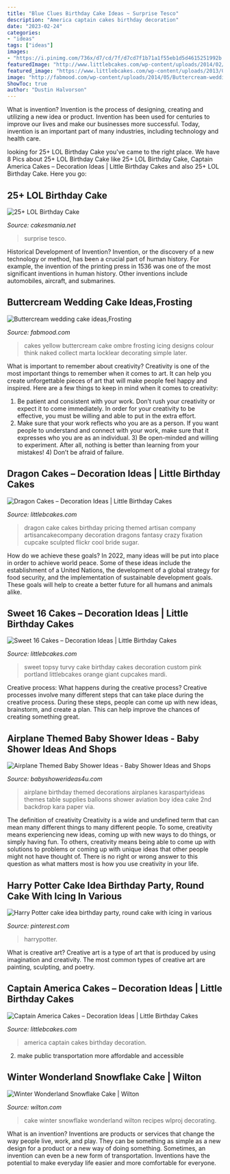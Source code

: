 ```yaml
---
title: "Blue Clues Birthday Cake Ideas ~ Surprise Tesco"
description: "America captain cakes birthday decoration"
date: "2023-02-24"
categories:
- "ideas"
tags: ["ideas"]
images:
- "https://i.pinimg.com/736x/d7/cd/7f/d7cd7f1b71a1f55eb1d5d4615251992b.jpg"
featuredImage: "http://www.littlebcakes.com/wp-content/uploads/2014/02/Sweet-16-Birthday-Cake.jpg"
featured_image: "https://www.littlebcakes.com/wp-content/uploads/2013/08/Dragon-Cake-Ideas-768x1024.jpg"
image: "http://fabmood.com/wp-content/uploads/2014/05/Buttercream-wedding-cake8.jpg"
ShowToc: true
author: "Dustin Halvorson"
---
```



What is invention?
Invention is the process of designing, creating and utilizing a new idea or product. Invention has been used for centuries to improve our lives and make our businesses more successful. Today, invention is an important part of many industries, including technology and health care.

	

		
looking for 25+ LOL Birthday Cake you've came to the right place. We have 8 Pics about 25+ LOL Birthday Cake like 25+ LOL Birthday Cake, Captain America Cakes – Decoration Ideas | Little Birthday Cakes and also 25+ LOL Birthday Cake. Here you go:
		
    
## 25+ LOL Birthday Cake

<img loading=lazy src="https://cakesmania.net/wp-content/uploads/lol-birthday-cake-3-scaled.jpg" onerror="this.onerror=null;this.src='https://tse1.mm.bing.net/th?id=OIP.C0kWpMdbeQH3cCCIZq-YswHaJ4&amp;pid=15.1';" alt="25+ LOL Birthday Cake">

_Source: cakesmania.net_

>surprise tesco. 

	

Historical Development of Invention?
Invention, or the discovery of a new technology or method, has been a crucial part of human history. For example, the invention of the printing press in 1536 was one of the most significant inventions in human history. Other inventions include automobiles, aircraft, and submarines.

    
## Buttercream Wedding Cake Ideas,Frosting

<img loading=lazy src="http://fabmood.com/wp-content/uploads/2014/05/Buttercream-wedding-cake8.jpg" onerror="this.onerror=null;this.src='https://tse2.mm.bing.net/th?id=OIP.qPy-plt6y7uCerYM9Vvz8gHaJ4&amp;pid=15.1';" alt="Buttercream wedding cake ideas,Frosting">

_Source: fabmood.com_

>cakes yellow buttercream cake ombre frosting icing designs colour think naked collect marta locklear decorating simple later. 

	

What is important to remember about creativity?
Creativity is one of the most important things to remember when it comes to art. It can help you create unforgettable pieces of art that will make people feel happy and inspired. Here are a few things to keep in mind when it comes to creativity: 
1) Be patient and consistent with your work. Don’t rush your creativity or expect it to come immediately. In order for your creativity to be effective, you must be willing and able to put in the extra effort. 
2) Make sure that your work reflects who you are as a person. If you want people to understand and connect with your work, make sure that it expresses who you are as an individual. 3) Be open-minded and willing to experiment. After all, nothing is better than learning from your mistakes! 4) Don’t be afraid of failure.

    
## Dragon Cakes – Decoration Ideas | Little Birthday Cakes

<img loading=lazy src="https://www.littlebcakes.com/wp-content/uploads/2013/08/Dragon-Cake-Ideas-768x1024.jpg" onerror="this.onerror=null;this.src='https://tse1.mm.bing.net/th?id=OIP.6EzWnMsvQmK5Ole4vHvxHAHaJ4&amp;pid=15.1';" alt="Dragon Cakes – Decoration Ideas | Little Birthday Cakes">

_Source: littlebcakes.com_

>dragon cake cakes birthday pricing themed artisan company artisancakecompany decoration dragons fantasy crazy fixation cupcake sculpted flickr cool bride sugar. 

	

How do we achieve these goals?
In 2022, many ideas will be put into place in order to achieve world peace. Some of these ideas include the establishment of a United Nations, the development of a global strategy for food security, and the implementation of sustainable development goals. These goals will help to create a better future for all humans and animals alike.

    
## Sweet 16 Cakes – Decoration Ideas | Little Birthday Cakes

<img loading=lazy src="http://www.littlebcakes.com/wp-content/uploads/2014/02/Sweet-16-Birthday-Cake.jpg" onerror="this.onerror=null;this.src='https://tse3.mm.bing.net/th?id=OIP.0dkJDj5mHY0mZkfoAQmQ6gHaJ6&amp;pid=15.1';" alt="Sweet 16 Cakes – Decoration Ideas | Little Birthday Cakes">

_Source: littlebcakes.com_

>sweet topsy turvy cake birthday cakes decoration custom pink portland littlebcakes orange giant cupcakes mardi. 

	

Creative process: What happens during the creative process?
Creative processes involve many different steps that can take place during the creative process. During these steps, people can come up with new ideas, brainstorm, and create a plan. This can help improve the chances of creating something great.

    
## Airplane Themed Baby Shower Ideas - Baby Shower Ideas And Shops

<img loading=lazy src="https://babyshowerideas4u.com/wp-content/uploads/2014/01/airplane-51.jpg" onerror="this.onerror=null;this.src='https://tse1.mm.bing.net/th?id=OIP.nKpbKO2XOuZ3Xb297BfY7gHaLH&amp;pid=15.1';" alt="Airplane Themed Baby Shower Ideas - Baby Shower Ideas and Shops">

_Source: babyshowerideas4u.com_

>airplane birthday themed decorations airplanes karaspartyideas themes table supplies balloons shower aviation boy idea cake 2nd backdrop kara paper via. 

	

The definition of creativity
Creativity is a wide and undefined term that can mean many different things to many different people. To some, creativity means experiencing new ideas, coming up with new ways to do things, or simply having fun. To others, creativity means being able to come up with solutions to problems or coming up with unique ideas that other people might not have thought of. There is no right or wrong answer to this question as what matters most is how you use creativity in your life.

    
## Harry Potter Cake Idea Birthday Party, Round Cake With Icing In Various

<img loading=lazy src="https://i.pinimg.com/736x/d7/cd/7f/d7cd7f1b71a1f55eb1d5d4615251992b.jpg" onerror="this.onerror=null;this.src='https://tse3.mm.bing.net/th?id=OIP.L8LngeA7DIJ_zMIM8GdWfAHaI1&amp;pid=15.1';" alt="Harry Potter cake idea birthday party, round cake with icing in various">

_Source: pinterest.com_

>harrypotter. 

	

What is creative art?
Creative art is a type of art that is produced by using imagination and creativity. The most common types of creative art are painting, sculpting, and poetry.

    
## Captain America Cakes – Decoration Ideas | Little Birthday Cakes

<img loading=lazy src="http://www.littlebcakes.com/wp-content/uploads/2014/05/Captain-America-Cakes-Photos.jpg" onerror="this.onerror=null;this.src='https://tse4.mm.bing.net/th?id=OIP.yrKUWT3VVtotVGhcENYnjAHaJ4&amp;pid=15.1';" alt="Captain America Cakes – Decoration Ideas | Little Birthday Cakes">

_Source: littlebcakes.com_

>america captain cakes birthday decoration. 

	

2. make public transportation more affordable and accessible

    
## Winter Wonderland Snowflake Cake | Wilton

<img loading=lazy src="https://www.wilton.com/dw/image/v2/AAWA_PRD/on/demandware.static/-/Sites-wilton-project-master/default/dwdc7aee56/images/project/WLPROJ-9352/SnCaFe_48289.jpg?sw=1440&amp;sh=750&amp;sm=fit" onerror="this.onerror=null;this.src='https://tse4.mm.bing.net/th?id=OIP.s30ZuWwrFVKLUxvX8A5MOAHaHa&amp;pid=15.1';" alt="Winter Wonderland Snowflake Cake | Wilton">

_Source: wilton.com_

>cake winter snowflake wonderland wilton recipes wlproj decorating. 

	

What is an invention?
Inventions are products or services that change the way people live, work, and play. They can be something as simple as a new design for a product or a new way of doing something. Sometimes, an invention can even be a new form of transportation. Inventions have the potential to make everyday life easier and more comfortable for everyone.

